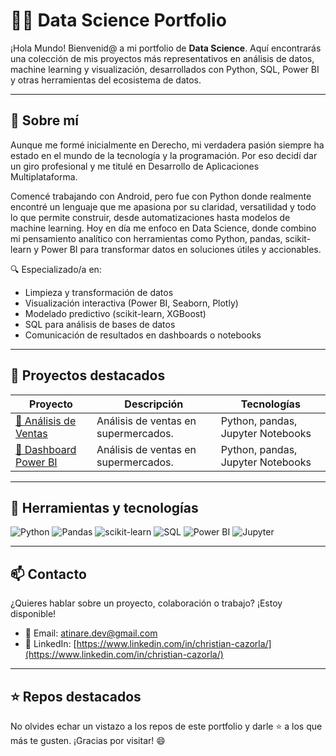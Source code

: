 # 👩‍💻 Data Science Portfolio

¡Hola Mundo! Bienvenid@ a mi portfolio de **Data Science**. Aquí encontrarás una colección de mis proyectos más representativos en análisis de datos, machine learning y visualización, desarrollados con Python, SQL, Power BI y otras herramientas del ecosistema de datos.

---

## 🧠 Sobre mí

Aunque me formé inicialmente en Derecho, mi verdadera pasión siempre ha estado en el mundo de la tecnología y la programación. Por eso decidí dar un giro profesional y me titulé en Desarrollo de Aplicaciones Multiplataforma.

Comencé trabajando con Android, pero fue con Python donde realmente encontré un lenguaje que me apasiona por su claridad, versatilidad y todo lo que permite construir, desde automatizaciones hasta modelos de machine learning. Hoy en día me enfoco en Data Science, donde combino mi pensamiento analítico con herramientas como Python, pandas, scikit-learn y Power BI para transformar datos en soluciones útiles y accionables.

🔍 Especializado/a en:
- Limpieza y transformación de datos
- Visualización interactiva (Power BI, Seaborn, Plotly)
- Modelado predictivo (scikit-learn, XGBoost)
- SQL para análisis de bases de datos
- Comunicación de resultados en dashboards o notebooks

---

## 🚀 Proyectos destacados

| Proyecto | Descripción | Tecnologías |
|---------|-------------|-------------|
| [🔗 Análisis de Ventas ](./Analisis%20de%20Supermercado/) | Análisis de ventas  en supermercados. | Python, pandas, Jupyter Notebooks |
| [🔗 Dashboard Power BI ](./DashBoard%20Ecommerce%20Power%20BL) | Análisis de ventas  en supermercados. | Python, pandas, Jupyter Notebooks |


---

## 🧰 Herramientas y tecnologías

![Python](https://img.shields.io/badge/-Python-3776AB?style=flat&logo=python&logoColor=white)
![Pandas](https://img.shields.io/badge/-Pandas-150458?style=flat&logo=pandas)
![scikit-learn](https://img.shields.io/badge/-Scikit--learn-F7931E?style=flat&logo=scikitlearn&logoColor=white)
![SQL](https://img.shields.io/badge/-SQL-4479A1?style=flat&logo=postgresql&logoColor=white)
![Power BI](https://img.shields.io/badge/-PowerBI-F2C811?style=flat&logo=powerbi)
![Jupyter](https://img.shields.io/badge/-Jupyter-F37626?style=flat&logo=jupyter&logoColor=white)

---

## 📫 Contacto

¿Quieres hablar sobre un proyecto, colaboración o trabajo? ¡Estoy disponible!

- 📧 Email: [atinare.dev@gmail.com](atinare.dev@gmail.com)
- 💼 LinkedIn: [https://www.linkedin.com/in/christian-cazorla/](https://www.linkedin.com/in/christian-cazorla/)

---

## ⭐ Repos destacados

No olvides echar un vistazo a los repos de este portfolio y darle ⭐ a los que más te gusten. ¡Gracias por visitar! 😄
